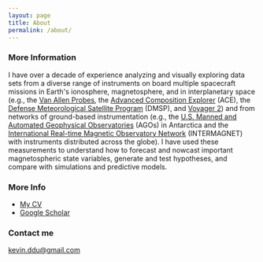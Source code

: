 ```yaml
---
layout: page
title: About
permalink: /about/
---
```



### More Information
I have over a decade of experience analyzing and visually exploring data sets
from a diverse range of instruments on board multiple spacecraft
missions in Earth's ionosphere, magnetosphere, and in interplanetary space
(e.g., the [Van Allen Probes](https://www.nasa.gov/van-allen-probes), 
the [Advanced Composition Explorer](http://www.srl.caltech.edu/ACE/) (ACE),
the [Defense Meteorological Satellite Program](https://catalog.data.gov/dataset/defense-meteorological-satellite-program-dmsp-space-weather-sensors) (DMSP), 
and [Voyager 2](http://voyager.jpl.nasa.gov/)) 
and from networks of ground-based instrumentation (e.g., the [U.S. Manned and
Automated Geophysical Observatories](http://www.sienageospace.dreamhosters.com/) (AGOs) 
in Antarctica and the
[International Real-time Magnetic Observatory Network](http://www.intermagnet.org/) (INTERMAGNET) with
instruments distributed across the globe).  I have used these
measurements to understand how to forecast and nowcast important
magnetospheric state variables, generate and test hypotheses, and
compare with simulations and predictive models.

### More Info
* [My CV](https://github.com/krbnite/CV/blob/master/Kevin-Urban-Summary-CV.pdf)
* [Google Scholar](https://scholar.google.com/citations?user=KTLuoQkAAAAJ&hl=en)

### Contact me

[kevin.ddu@gmail.com](mailto:kevin.ddu@gmail.com)

